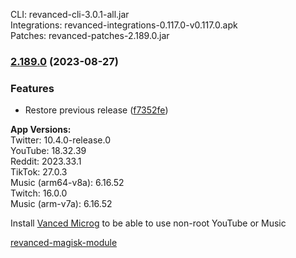 CLI: revanced-cli-3.0.1-all.jar  
Integrations: revanced-integrations-0.117.0-v0.117.0.apk  
Patches: revanced-patches-2.189.0.jar  

### [2.189.0](https://github.com/ReVanced/revanced-patches/compare/v2.188.1...v2.189.0) (2023-08-27)
### Features
* Restore previous release ([f7352fe](https://github.com/ReVanced/revanced-patches/commit/f7352feb6e9604162b52072d74310b9e3067bc69))

  
**App Versions:**  
Twitter: 10.4.0-release.0  
YouTube: 18.32.39  
Reddit: 2023.33.1  
TikTok: 27.0.3  
Music (arm64-v8a): 6.16.52  
Twitch: 16.0.0  
Music (arm-v7a): 6.16.52  

Install [Vanced Microg](https://github.com/TeamVanced/VancedMicroG/releases) to be able to use non-root YouTube or Music  

[revanced-magisk-module](https://github.com/j-hc/revanced-magisk-module)  
